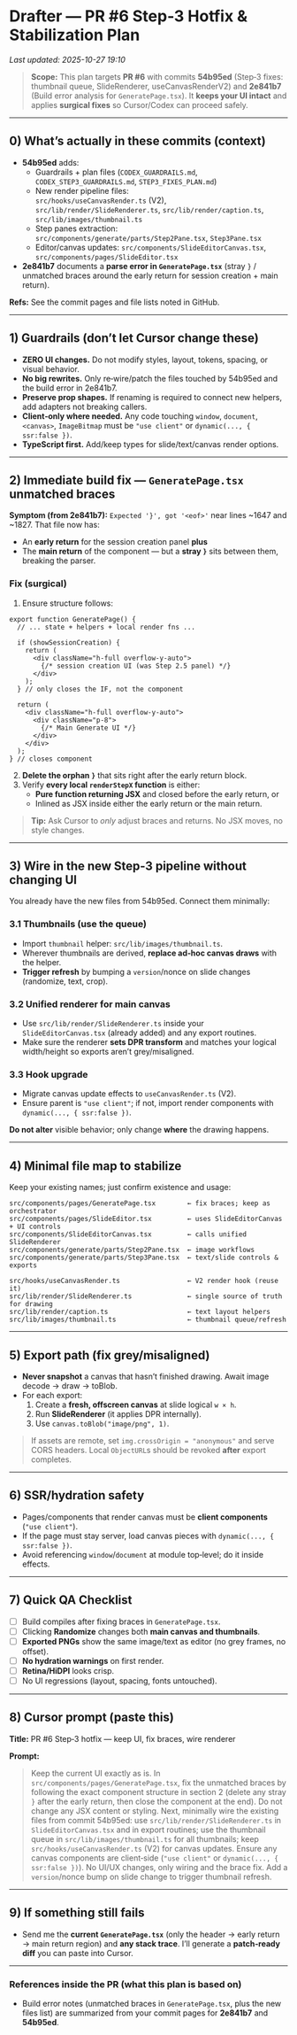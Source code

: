 # Drafter — PR #6 Step‑3 Hotfix & Stabilization Plan
_Last updated: 2025-10-27 19:10_

> **Scope:** This plan targets **PR #6** with commits **54b95ed** (Step‑3 fixes: thumbnail queue, SlideRenderer, useCanvasRenderV2) and **2e841b7** (Build error analysis for `GeneratePage.tsx`). It **keeps your UI intact** and applies **surgical fixes** so Cursor/Codex can proceed safely.

---

## 0) What’s actually in these commits (context)
- **54b95ed** adds:
  - Guardrails + plan files (`CODEX_GUARDRAILS.md`, `CODEX_STEP3_GUARDRAILS.md`, `STEP3_FIXES_PLAN.md`)
  - New render pipeline files:  
    `src/hooks/useCanvasRender.ts` (V2), `src/lib/render/SlideRenderer.ts`, `src/lib/render/caption.ts`, `src/lib/images/thumbnail.ts`  
  - Step panes extraction: `src/components/generate/parts/Step2Pane.tsx`, `Step3Pane.tsx`  
  - Editor/canvas updates: `src/components/SlideEditorCanvas.tsx`, `src/components/pages/SlideEditor.tsx`
- **2e841b7** documents a **parse error in `GeneratePage.tsx`** (stray `}` / unmatched braces around the early return for session creation + main return).

**Refs:** See the commit pages and file lists noted in GitHub.  

---

## 1) Guardrails (don’t let Cursor change these)
- **ZERO UI changes.** Do not modify styles, layout, tokens, spacing, or visual behavior.
- **No big rewrites.** Only re‑wire/patch the files touched by 54b95ed and the build error in 2e841b7.
- **Preserve prop shapes.** If renaming is required to connect new helpers, add adapters not breaking callers.
- **Client‑only where needed.** Any code touching `window`, `document`, `<canvas>`, `ImageBitmap` must be `"use client"` or `dynamic(..., { ssr:false })`.
- **TypeScript first.** Add/keep types for slide/text/canvas render options.

---

## 2) Immediate build fix — `GeneratePage.tsx` unmatched braces
**Symptom (from 2e841b7):** `Expected '}', got '<eof>'` near lines ~1647 and ~1827. That file now has:
- An **early return** for the session creation panel **plus**
- The **main return** of the component — but a **stray `}`** sits between them, breaking the parser.

### Fix (surgical)
1) Ensure structure follows:
```tsx
export function GeneratePage() {
  // ... state + helpers + local render fns ...

  if (showSessionCreation) {
    return (
      <div className="h-full overflow-y-auto">
        {/* session creation UI (was Step 2.5 panel) */}
      </div>
    );
  } // only closes the IF, not the component

  return (
    <div className="h-full overflow-y-auto">
      <div className="p-8">
        {/* Main Generate UI */}
      </div>
    </div>
  );
} // closes component
```
2) **Delete the orphan `}`** that sits right after the early return block.  
3) Verify **every local `renderStepX` function** is either:
   - **Pure function returning JSX** and closed before the early return, or
   - Inlined as JSX inside either the early return or the main return.

> **Tip:** Ask Cursor to _only_ adjust braces and returns. No JSX moves, no style changes.

---

## 3) Wire in the new Step‑3 pipeline without changing UI
You already have the new files from 54b95ed. Connect them minimally:

### 3.1 Thumbnails (use the queue)
- Import `thumbnail` helper: `src/lib/images/thumbnail.ts`.
- Wherever thumbnails are derived, **replace ad‑hoc canvas draws** with the helper.
- **Trigger refresh** by bumping a `version`/nonce on slide changes (randomize, text, crop).

### 3.2 Unified renderer for main canvas
- Use `src/lib/render/SlideRenderer.ts` inside your `SlideEditorCanvas.tsx` (already added) and any export routines.
- Make sure the renderer **sets DPR transform** and matches your logical width/height so exports aren’t grey/misaligned.

### 3.3 Hook upgrade
- Migrate canvas update effects to `useCanvasRender.ts` (V2).  
- Ensure parent is `"use client"`; if not, import render components with `dynamic(..., { ssr:false })`.

**Do not alter** visible behavior; only change **where** the drawing happens.

---

## 4) Minimal file map to stabilize
Keep your existing names; just confirm existence and usage:

```
src/components/pages/GeneratePage.tsx        ← fix braces; keep as orchestrator
src/components/pages/SlideEditor.tsx         ← uses SlideEditorCanvas + UI controls
src/components/SlideEditorCanvas.tsx         ← calls unified SlideRenderer
src/components/generate/parts/Step2Pane.tsx  ← image workflows
src/components/generate/parts/Step3Pane.tsx  ← text/slide controls & exports

src/hooks/useCanvasRender.ts                 ← V2 render hook (reuse it)
src/lib/render/SlideRenderer.ts              ← single source of truth for drawing
src/lib/render/caption.ts                    ← text layout helpers
src/lib/images/thumbnail.ts                  ← thumbnail queue/refresh
```

---

## 5) Export path (fix grey/misaligned)
- **Never snapshot** a canvas that hasn’t finished drawing. Await image decode → draw → toBlob.
- For each export:
  1. Create a **fresh, offscreen canvas** at slide logical `w × h`.
  2. Run **SlideRenderer** (it applies DPR internally).
  3. Use `canvas.toBlob("image/png", 1)`.

> If assets are remote, set `img.crossOrigin = "anonymous"` and serve CORS headers. Local `ObjectURL`s should be revoked **after** export completes.

---

## 6) SSR/hydration safety
- Pages/components that render canvas must be **client components** (`"use client"`).
- If the page must stay server, load canvas pieces with `dynamic(..., { ssr:false })`.
- Avoid referencing `window`/`document` at module top‑level; do it inside effects.

---

## 7) Quick QA Checklist
- [ ] Build compiles after fixing braces in `GeneratePage.tsx`.
- [ ] Clicking **Randomize** changes both **main canvas and thumbnails**.
- [ ] **Exported PNGs** show the same image/text as editor (no grey frames, no offset).
- [ ] **No hydration warnings** on first render.
- [ ] **Retina/HiDPI** looks crisp.
- [ ] No UI regressions (layout, spacing, fonts untouched).

---

## 8) Cursor prompt (paste this)
**Title:** PR #6 Step‑3 hotfix — keep UI, fix braces, wire renderer

**Prompt:**  
> Keep the current UI exactly as is. In `src/components/pages/GeneratePage.tsx`, fix the unmatched braces by following the exact component structure in section 2 (delete any stray `}` after the early return, then close the component at the end). Do not change any JSX content or styling. Next, minimally wire the existing files from commit 54b95ed: use `src/lib/render/SlideRenderer.ts` in `SlideEditorCanvas.tsx` and in export routines; use the thumbnail queue in `src/lib/images/thumbnail.ts` for all thumbnails; keep `src/hooks/useCanvasRender.ts` (V2) for canvas updates. Ensure any canvas components are client‑side (`"use client"` or `dynamic(..., { ssr:false })`). No UI/UX changes, only wiring and the brace fix. Add a `version`/nonce bump on slide change to trigger thumbnail refresh.

---

## 9) If something still fails
- Send me the **current `GeneratePage.tsx`** (only the header → early return → main return region) and **any stack trace**. I’ll generate a **patch‑ready diff** you can paste into Cursor.

---

### References inside the PR (what this plan is based on)
- Build error notes (unmatched braces in `GeneratePage.tsx`, plus the new files list) are summarized from your commit pages for **2e841b7** and **54b95ed**.
